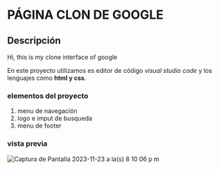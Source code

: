 # PÁGINA CLON DE GOOGLE
## Descripción
Hi, this is my clone interface of google

En este proyecto utilizamos es editor de código *visual studio code* y los lenguajes como **html y css**.

### elementos del proyecto
<ol>
  <li> menu de navegación </li>
  <li> logo e imput de busqueda </li>
  <li> menu de footer</li>
</ol>

### vista previa
![Captura de Pantalla 2023-11-23 a la(s) 8 10 06 p m](https://github.com/Ximm1/Google-clon/assets/151804291/3c30cab8-8492-45b6-a5e5-9d6ecb8f19fe)

